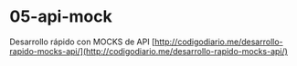 # 05-api-mock
Desarrollo rápido con MOCKS de API
[http://codigodiario.me/desarrollo-rapido-mocks-api/](http://codigodiario.me/desarrollo-rapido-mocks-api/)
